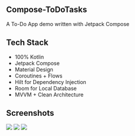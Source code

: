 <h2> Compose-ToDoTasks </h2>
A To-Do App demo written with Jetpack Compose

<h2> Tech Stack </h2>

* 100% Kotlin
* Jetpack Compose
* Material Design
* Coroutines + Flows
* Hilt for Dependency Injection
* Room for Local Database 
* MVVM + Clean Architecture

<h2> Screenshots </h2>
<img src="https://github.com/cevlikalprn/Compose-ToDoTasks/assets/74617424/31d7d406-7904-4ee4-8249-589f2c00874e"/>
<img src="https://github.com/cevlikalprn/Compose-ToDoTasks/assets/74617424/9a5d97ac-3932-4ff1-be9e-7d555ec30a13"/>
<img src="https://github.com/cevlikalprn/Compose-ToDoTasks/assets/74617424/ac2dc919-b879-4782-8771-7c56122f70f0"/>
